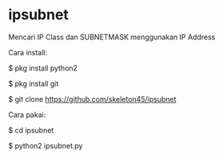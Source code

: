 # ipsubnet

Mencari IP Class dan SUBNETMASK menggunakan IP Address

Cara install: 

$ pkg install python2

$ pkg install git

$ git clone https://github.com/skeleton45/ipsubnet

Cara pakai:

$ cd ipsubnet

$ python2 ipsubnet.py


